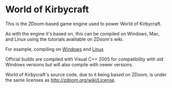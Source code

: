 # World of Kirbycraft

This is the ZDoom-based game engine used to power World of Kirbycraft.

As with the engine it's based on, this can be compiled on Windows, Mac, and Linux using the tutorials availiable on ZDoom's wiki.

For example, compiling on [Windows](http://zdoom.org/wiki/Compile_ZDoom_on_Windows) and [Linux](http://zdoom.org/wiki/Compile_ZDoom_on_Linux) 

Official builds are compiled with Visual C++ 2005 for compatibility with old Windows versions but will also compile with newer versions.

World of Kirbycraft's source code, due to it being based on ZDoom, is under the same licenses as http://zdoom.org/wiki/License.

